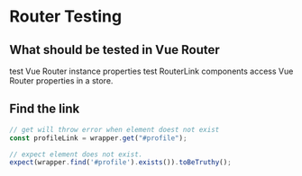 # Router Testing

## What should be tested in Vue Router

test Vue Router instance properties
test RouterLink components
access Vue Router properties in a store.



## Find the link
```js
// get will throw error when element doest not exist
const profileLink = wrapper.get("#profile");

// expect element does not exist.
expect(wrapper.find('#profile').exists()).toBeTruthy();
```

